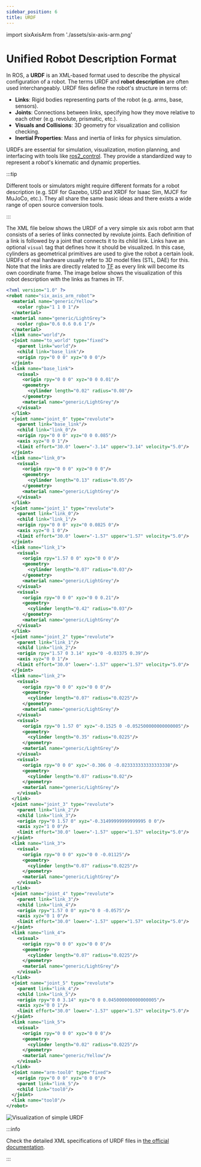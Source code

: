 ```yaml
---
sidebar_position: 6
title: URDF
---
```


import sixAxisArm from './assets/six-axis-arm.png'

# Unified Robot Description Format

In ROS, a **URDF** is an XML-based format used to describe the physical configuration of a robot. The terms URDF and
**robot description** are often used interchangeably. URDF files define the robot's structure in terms of:

- **Links**: Rigid bodies representing parts of the robot (e.g. arms, base, sensors).
- **Joints**: Connections between links, specifying how they move relative to each other (e.g. revolute, prismatic,
  etc.).
- **Visuals and Collisions**: 3D geometry for visualization and collision checking.
- **Inertial Properties**: Mass and inertia of links for physics simulation.

URDFs are essential for simulation, visualization, motion planning, and interfacing with tools like
[ros2_control](./controlling-robots.md). They provide a standardized way to represent a robot's kinematic and dynamic
properties.

:::tip

Different tools or simulators might require different formats for a robot description (e.g. SDF for Gazebo, USD and XRDF
for Isaac Sim, MJCF for MuJoCo, etc.). They all share the same basic ideas and there exists a wide range of open source
conversion tools.

:::

The XML file below shows the URDF of a very simple six axis robot arm that consists of a series of links connected by
revolute joints. Each definition of a link is followed by a joint that connects it to its child link. Links have an
optional `visual` tag that defines how it should be visualized. In this case, cylinders as geometrical primitives are used
to give the robot a certain look. URDFs of real hardware usually refer to 3D model files (STL, DAE) for this. Note that
the links are directly related to [TF](./tf.md) as every link will become its own coordinate frame. The image below
shows the visualization of this robot description with the links as frames in TF.

```xml
<?xml version="1.0" ?>
<robot name="six_axis_arm_robot">
  <material name="generic/Yellow">
    <color rgba="1 1 0 1"/>
  </material>
  <material name="generic/LightGrey">
    <color rgba="0.6 0.6 0.6 1"/>
  </material>
  <link name="world"/>
  <joint name="to_world" type="fixed">
    <parent link="world"/>
    <child link="base_link"/>
    <origin rpy="0 0 0" xyz="0 0 0"/>
  </joint>
  <link name="base_link">
    <visual>
      <origin rpy="0 0 0" xyz="0 0 0.01"/>
      <geometry>
        <cylinder length="0.02" radius="0.08"/>
      </geometry>
      <material name="generic/LightGrey"/>
    </visual>
  </link>
  <joint name="joint_0" type="revolute">
    <parent link="base_link"/>
    <child link="link_0"/>
    <origin rpy="0 0 0" xyz="0 0 0.085"/>
    <axis xyz="0 0 1"/>
    <limit effort="30.0" lower="-3.14" upper="3.14" velocity="5.0"/>
  </joint>
  <link name="link_0">
    <visual>
      <origin rpy="0 0 0" xyz="0 0 0"/>
      <geometry>
        <cylinder length="0.13" radius="0.05"/>
      </geometry>
      <material name="generic/LightGrey"/>
    </visual>
  </link>
  <joint name="joint_1" type="revolute">
    <parent link="link_0"/>
    <child link="link_1"/>
    <origin rpy="0 0 0" xyz="0 0.0825 0"/>
    <axis xyz="0 1 0"/>
    <limit effort="30.0" lower="-1.57" upper="1.57" velocity="5.0"/>
  </joint>
  <link name="link_1">
    <visual>
      <origin rpy="1.57 0 0" xyz="0 0 0"/>
      <geometry>
        <cylinder length="0.07" radius="0.03"/>
      </geometry>
      <material name="generic/LightGrey"/>
    </visual>
    <visual>
      <origin rpy="0 0 0" xyz="0 0 0.21"/>
      <geometry>
        <cylinder length="0.42" radius="0.03"/>
      </geometry>
      <material name="generic/LightGrey"/>
    </visual>
  </link>
  <joint name="joint_2" type="revolute">
    <parent link="link_1"/>
    <child link="link_2"/>
    <origin rpy="1.57 0 3.14" xyz="0 -0.03375 0.39"/>
    <axis xyz="0 0 1"/>
    <limit effort="30.0" lower="-1.57" upper="1.57" velocity="5.0"/>
  </joint>
  <link name="link_2">
    <visual>
      <origin rpy="0 0 0" xyz="0 0 0"/>
      <geometry>
        <cylinder length="0.07" radius="0.0225"/>
      </geometry>
      <material name="generic/LightGrey"/>
    </visual>
    <visual>
      <origin rpy="0 1.57 0" xyz="-0.1525 0 -0.052500000000000005"/>
      <geometry>
        <cylinder length="0.35" radius="0.0225"/>
      </geometry>
      <material name="generic/LightGrey"/>
    </visual>
    <visual>
      <origin rpy="0 0 0" xyz="-0.306 0 -0.023333333333333338"/>
      <geometry>
        <cylinder length="0.07" radius="0.02"/>
      </geometry>
      <material name="generic/LightGrey"/>
    </visual>
  </link>
  <joint name="joint_3" type="revolute">
    <parent link="link_2"/>
    <child link="link_3"/>
    <origin rpy="0 1.57 0" xyz="-0.31499999999999995 0 0"/>
    <axis xyz="1 0 0"/>
    <limit effort="30.0" lower="-1.57" upper="1.57" velocity="5.0"/>
  </joint>
  <link name="link_3">
    <visual>
      <origin rpy="0 0 0" xyz="0 0 -0.01125"/>
      <geometry>
        <cylinder length="0.07" radius="0.0225"/>
      </geometry>
      <material name="generic/LightGrey"/>
    </visual>
  </link>
  <joint name="joint_4" type="revolute">
    <parent link="link_3"/>
    <child link="link_4"/>
    <origin rpy="1.57 0 0" xyz="0 0 -0.0575"/>
    <axis xyz="0 1 0"/>
    <limit effort="30.0" lower="-1.57" upper="1.57" velocity="5.0"/>
  </joint>
  <link name="link_4">
    <visual>
      <origin rpy="0 0 0" xyz="0 0 0"/>
      <geometry>
        <cylinder length="0.07" radius="0.0225"/>
      </geometry>
      <material name="generic/LightGrey"/>
    </visual>
  </link>
  <joint name="joint_5" type="revolute">
    <parent link="link_4"/>
    <child link="link_5"/>
    <origin rpy="0 0 3.14" xyz="0 0 0.045000000000000005"/>
    <axis xyz="0 0 1"/>
    <limit effort="30.0" lower="-1.57" upper="1.57" velocity="5.0"/>
  </joint>
  <link name="link_5">
    <visual>
      <origin rpy="0 0 0" xyz="0 0 0"/>
      <geometry>
        <cylinder length="0.02" radius="0.0225"/>
      </geometry>
      <material name="generic/Yellow"/>
    </visual>
  </link>
  <joint name="arm-tool0" type="fixed">
    <origin rpy="0 0 0" xyz="0 0 0"/>
    <parent link="link_5"/>
    <child link="tool0"/>
  </joint>
  <link name="tool0"/>
</robot>
```

<div class="text--center">
  <img src={sixAxisArm} alt="Visualization of simple URDF" />
</div>

:::info

Check the detailed XML specifications of URDF files in [the official documentation](https://wiki.ros.org/urdf/XML).

:::
